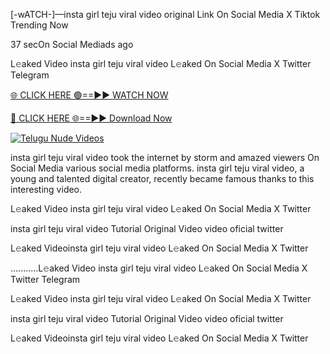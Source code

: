 [-wATCH-]—insta girl teju viral video original Link On Social Media X Tiktok Trending Now


37 secOn Social Mediads ago

L𝚎aked Video insta girl teju viral video L𝚎aked On Social Media X Twitter Telegram

[🌐 CLICK HERE 🟢==►► WATCH NOW](https://viral-xone.blogspot.com/2025/01/valovideo.html)

[🔴 CLICK HERE 🌐==►► Download Now](https://viral-xone.blogspot.com/2025/01/valovideo.html)

[![Telugu Nude Videos](https://i.imgur.com/dJHk4Zq.gif)](https://viral-xone.blogspot.com/2025/01/valovideo.html)

insta girl teju viral video took the internet by storm and amazed viewers On Social Media various social media platforms. insta girl teju viral video, a young and talented digital creator, recently became famous thanks to this interesting video.

L𝚎aked Video insta girl teju viral video L𝚎aked On Social Media X Twitter

insta girl teju viral video Tutorial Original Video video oficial twitter

L𝚎aked Videoinsta girl teju viral video L𝚎aked On Social Media X Twitter

...........L𝚎aked Video insta girl teju viral video L𝚎aked On Social Media X Twitter Telegram

L𝚎aked Video insta girl teju viral video L𝚎aked On Social Media X Twitter

insta girl teju viral video Tutorial Original Video video oficial twitter

L𝚎aked Videoinsta girl teju viral video L𝚎aked On Social Media X Twitter